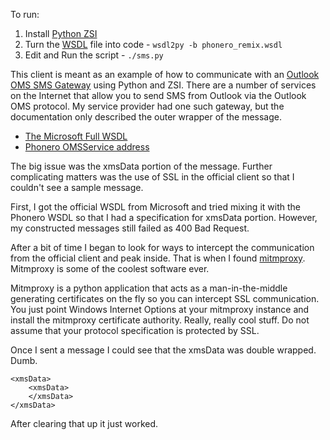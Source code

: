 To run:

1. Install [Python ZSI][1]
2. Turn the [WSDL][2] file into code - `wsdl2py -b phonero_remix.wsdl`
3. Edit and Run the script - `./sms.py`


This client is meant as an example of how to communicate with an [Outlook OMS SMS Gateway][3] using Python and ZSI. There are a number of services on the Internet that allow you to send SMS from Outlook via the Outlook OMS protocol. My service provider had one such gateway, but the documentation only described the outer wrapper of the message.

* [The Microsoft Full WSDL][4]
* [Phonero OMSService address][5]

The big issue was the xmsData portion of the message. Further complicating matters was the use of SSL in the official client so that I couldn't see a sample message.

First, I got the official WSDL from Microsoft and tried mixing it with the Phonero WSDL so that I had a specification for xmsData portion. However, my constructed messages still failed as 400 Bad Request.

After a bit of time I began to look for ways to intercept the communication from the official client and peak inside. That is when I found [mitmproxy][6]. Mitmproxy is some of the coolest software ever.


Mitmproxy is a python application that acts as a man-in-the-middle generating certificates on the fly so you can intercept SSL communication. You just point Windows Internet Options at your mitmproxy instance and install the mitmproxy certificate authority. Really, really cool stuff. Do not assume that your protocol specification is protected by SSL.

Once I sent a message I could see that the xmsData was double wrapped. Dumb.

    <xmsData>
        <xmsData>
        </xmsData>
    </xmsData>

After clearing that up it just worked.

[1]: http://pywebsvcs.sourceforge.net
[2]: http://en.wikipedia.org/wiki/Web_Services_Description_Language
[3]: http://msdn.microsoft.com/en-us/library/ff606754.aspx
[4]: http://msdn.microsoft.com/en-us/library/dd965730(v=office.12).aspx
[5]: https://services.gomobile.no/omsservice.asmx
[6]: http://mitmproxy.org
